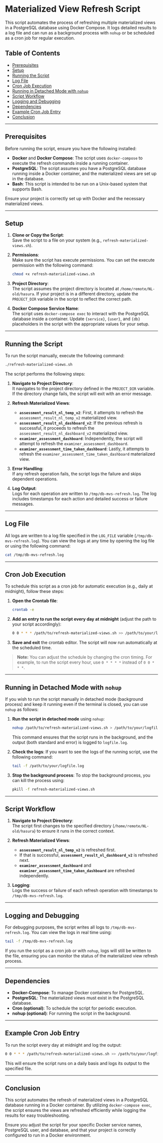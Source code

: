 # Materialized View Refresh Script

This script automates the process of refreshing multiple materialized views in a PostgreSQL database using Docker Compose. It logs detailed results to a log file and can run as a background process with `nohup` or be scheduled as a cron job for regular execution.

## Table of Contents

- [Prerequisites](#prerequisites)
- [Setup](#setup)
- [Running the Script](#running-the-script)
- [Log File](#log-file)
- [Cron Job Execution](#cron-job-execution)
- [Running in Detached Mode with `nohup`](#running-in-detached-mode-with-nohup)
- [Script Workflow](#script-workflow)
- [Logging and Debugging](#logging-and-debugging)
- [Dependencies](#dependencies)
- [Example Cron Job Entry](#example-cron-job-entry)
- [Conclusion](#conclusion)

---

## Prerequisites

Before running the script, ensure you have the following installed:

- **Docker** and **Docker Compose**: The script uses `docker-compose` to execute the refresh commands inside a running container.
- **PostgreSQL**: The script assumes you have a PostgreSQL database running inside a Docker container, and the materialized views are set up in the database.
- **Bash**: This script is intended to be run on a Unix-based system that supports Bash.

Ensure your project is correctly set up with Docker and the necessary materialized views.

---

## Setup

1. **Clone or Copy the Script**:  
   Save the script to a file on your system (e.g., `refresh-materialized-views.sh`).

2. **Permissions**:  
   Make sure the script has execute permissions. You can set the execute permission with the following command:
   ```bash
   chmod +x refresh-materialized-views.sh
   ```

3. **Project Directory**:  
   The script assumes the project directory is located at `/home/remote/NL-old/hasura`. If your project is in a different directory, update the `PROJECT_DIR` variable in the script to reflect the correct path.

4. **Docker Compose Service Name**:  
   The script uses `docker-compose exec` to interact with the PostgreSQL database inside a container. Update `{service}`, `{user}`, and `{db}` placeholders in the script with the appropriate values for your setup.

---

## Running the Script

To run the script manually, execute the following command:

```bash
./refresh-materialized-views.sh
```

The script performs the following steps:

1. **Navigate to Project Directory**:  
   It navigates to the project directory defined in the `PROJECT_DIR` variable. If the directory change fails, the script will exit with an error message.

2. **Refresh Materialized Views**:  
   - **`assessment_result_nl_temp_v2`**: First, it attempts to refresh the `assessment_result_nl_temp_v2` materialized view.
   - **`assessment_result_nl_dashboard_v2`**: If the previous refresh is successful, it proceeds to refresh the `assessment_result_nl_dashboard_v2` materialized view.
   - **`examiner_assessment_dashboard`**: Independently, the script will attempt to refresh the `examiner_assessment_dashboard`.
   - **`examiner_assessment_time_taken_dashboard`**: Lastly, it attempts to refresh the `examiner_assessment_time_taken_dashboard` materialized view.

3. **Error Handling**:  
   If any refresh operation fails, the script logs the failure and skips dependent operations.

4. **Log Output**:  
   Logs for each operation are written to `/tmp/db-mvs-refresh.log`. The log includes timestamps for each action and detailed success or failure messages.

---

## Log File

All logs are written to a log file specified in the `LOG_FILE` variable (`/tmp/db-mvs-refresh.log`). You can view the logs at any time by opening the log file or using the following command:

```bash
cat /tmp/db-mvs-refresh.log
```

---

## Cron Job Execution

To schedule this script as a cron job for automatic execution (e.g., daily at midnight), follow these steps:

1. **Open the Crontab file**:
   ```bash
   crontab -e
   ```

2. **Add an entry to run the script every day at midnight** (adjust the path to your script accordingly):
   ```bash
   0 0 * * * /path/to/refresh-materialized-views.sh >> /path/to/your/logfile.log 2>&1
   ```

3. **Save and exit** the crontab editor. The script will now run automatically at the scheduled time.

> **Note:** You can adjust the schedule by changing the cron timing. For example, to run the script every hour, use `0 * * * *` instead of `0 0 * * *`.

---

## Running in Detached Mode with `nohup`

If you wish to run the script manually in detached mode (background process) and keep it running even if the terminal is closed, you can use `nohup` as follows:

1. **Run the script in detached mode** using `nohup`:
   ```bash
   nohup /path/to/refresh-materialized-views.sh > /path/to/your/logfile.log 2>&1 &
   ```

   This command ensures that the script runs in the background, and the output (both standard and error) is logged to `logfile.log`.

2. **Check the logs**: If you want to see the logs of the running script, use the following command:
   ```bash
   tail -f /path/to/your/logfile.log
   ```

3. **Stop the background process**: To stop the background process, you can kill the process using:
   ```bash
   pkill -f refresh-materialized-views.sh
   ```

---

## Script Workflow

1. **Navigate to Project Directory**:  
   The script first changes to the specified directory (`/home/remote/NL-old/hasura`) to ensure it runs in the correct context.

2. **Refresh Materialized Views**:  
   - **`assessment_result_nl_temp_v2`** is refreshed first.
   - If that is successful, **`assessment_result_nl_dashboard_v2`** is refreshed next.
   - **`examiner_assessment_dashboard`** and **`examiner_assessment_time_taken_dashboard`** are refreshed independently.

3. **Logging**:  
   Logs the success or failure of each refresh operation with timestamps to `/tmp/db-mvs-refresh.log`.

---

## Logging and Debugging

For debugging purposes, the script writes all logs to `/tmp/db-mvs-refresh.log`. You can view the logs in real time using:

```bash
tail -f /tmp/db-mvs-refresh.log
```

If you run the script as a cron job or with `nohup`, logs will still be written to the file, ensuring you can monitor the status of the materialized view refresh process.

---

## Dependencies

- **Docker-Compose**: To manage Docker containers for PostgreSQL.
- **PostgreSQL**: The materialized views must exist in the PostgreSQL database.
- **Cron (optional)**: To schedule the script for periodic execution.
- **nohup (optional)**: For running the script in the background.

---

## Example Cron Job Entry

To run the script every day at midnight and log the output:

```bash
0 0 * * * /path/to/refresh-materialized-views.sh >> /path/to/your/logfile.log 2>&1
```

This will ensure the script runs on a daily basis and logs its output to the specified file.

---

## Conclusion

This script automates the refresh of materialized views in a PostgreSQL database running in a Docker container. By utilizing `docker-compose exec`, the script ensures the views are refreshed efficiently while logging the results for easy troubleshooting.

Ensure you adjust the script for your specific Docker service names, PostgreSQL user, and database, and that your project is correctly configured to run in a Docker environment.